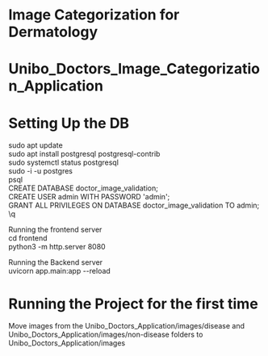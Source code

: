 # Image Categorization for Dermatology
# Unibo_Doctors_Image_Categorization_Application


# Setting Up the DB
sudo apt update   
sudo apt install postgresql postgresql-contrib  
sudo systemctl status postgresql  
sudo -i -u postgres  
psql  
CREATE DATABASE doctor_image_validation;  
CREATE USER admin WITH PASSWORD 'admin';  
GRANT ALL PRIVILEGES ON DATABASE doctor_image_validation TO admin;  
\q  
  
Running the frontend server  
cd frontend  
python3 -m http.server 8080  
  
Running the Backend server  
uvicorn app.main:app --reload  

# Running the Project for the first time
Move images from the Unibo_Doctors_Application/images/disease and Unibo_Doctors_Application/images/non-disease folders to Unibo_Doctors_Application/images

